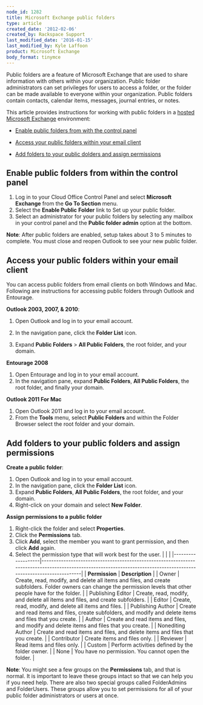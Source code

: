 ```yaml
---
node_id: 1282
title: Microsoft Exchange public folders
type: article
created_date: '2012-02-06'
created_by: Rackspace Support
last_modified_date: '2016-01-15'
last_modified_by: Kyle Laffoon
product: Microsoft Exchange
body_format: tinymce
---
```


Public folders are a feature of Microsoft Exchange that are used to
share information with others within your organization.  Public folder
administrators can set privileges for users to access a folder, or the
folder can be made available to everyone within your organization.
Public folders contain contacts, calendar items, messages, journal
entries, or notes.

This article provides instructions for working with public folders in a
[hosted Microsoft
Exchange](http://www.rackspace.com/email-hosting/hosted-exchange/)
environment:

-   [Enable public folders from with the control panel](#b)

-   [Access your public folders within your email client](#c)

-   [Add folders to your public dolders and assign permissions](#d)

Enable public folders from within the control panel
-------------------------------------------------------

1.  Log in to your Cloud Office Control Panel and select **Microsoft
    Exchange** from the **Go To Section** menu.
2.  Select the **Enable Public** **Folder** link to Set up your
    public folder.
3.  Select an administrator for your public folders by selecting any
    mailbox in your control panel and the **Public folder admin** option
    at the bottom.

**Note**: After public folders are enabled, setup takes about 3 to 5
minutes to complete. You must close and reopen Outlook to see your new
public folder.

Access your public folders within your email client
-------------------------------------------------------

You can access public folders from email clients on both Windows and
Mac. Following are instructions for  accessing public folders through
Outlook and Entourage.

**Outlook 2003, 2007, & 2010**:

1.  Open Outlook and log in to your email account.

<!-- -->

2.  In the navigation pane, click the **Folder List** icon.

<!-- -->

3.  Expand **Public Folders** &gt; **All Public Folders**, the root
    folder, and your domain.

**Entourage 2008**

1.  Open Entourage and log in to your email account.
2.  In the navigation pane, expand **Public Folders**, **All Public
    Folders**, the root folder, and finally your domain.

**Outlook 2011 For Mac**

1.  Open Outlook 2011 and log in to your email account.
2.  From the **Tools** menu, select **Public Folders** and within the
    Folder Browser select the root folder and your domain.

Add folders to your public folders and assign permissions
-------------------------------------------------------------

**Create a public folder**:

1.  Open Outlook and log in to your email account.
2.  In the navigation pane, click the **Folder List** icon.
3.  Expand **Public Folders**, **All Public Folders**, the root folder,
    and your domain.
4.  Right-click on your domain and select **New Folder**.

**Assign permissions to a public folder**

1.  Right-click the folder and select **Properties**.
2.  Click the **Permissions** tab.
3.  Click **Add**, select the member you want to grant permission, and
    then click **Add**  again.
4.  Select the permission type that will work best for the user.
    |                   |                                                                                                                                                                    |
    |-------------------|--------------------------------------------------------------------------------------------------------------------------------------------------------------------|
    | **Permission**    | **Description**                                                                                                                                                    |
    | Owner             | Create, read, modify, and delete all items and files, and create subfolders. Folder owners can change the permission levels that other people have for the folder. |
    | Publishing Editor | Create, read, modify, and delete all items and files, and create subfolders.                                                                                       |
    | Editor            | Create, read, modify, and delete all items and files.                                                                                                              |
    | Publishing Author | Create and read items and files, create subfolders, and modify and delete items and files that you create.                                                         |
    | Author            | Create and read items and files, and modify and delete items and files that you create.                                                                            |
    | Nonediting Author | Create and read items and files, and delete items and files that you create.                                                                                       |
    | Contributor       | Create items and files only.                                                                                                                                       |
    | Reviewer          | Read items and files only.                                                                                                                                         |
    | Custom            | Perform activities defined by the folder owner.                                                                                                                    |
    | None              | You have no permission. You cannot open the folder.                                                                                                                |


**Note**: You might see a few groups on the **Permissions** tab, and
that is normal. It is important to leave these groups intact so that we
can help you if you need help. There are also two special groups called
FolderAdmins and FolderUsers. These groups allow you to set permissions
for all of your public folder administrators or users at once.

